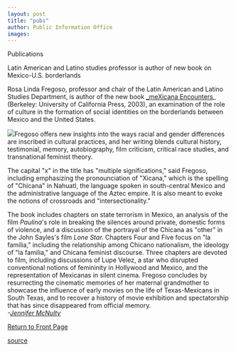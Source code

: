 ```yaml
---
layout: post
title: "pubs"
author: Public Information Office
images:
---
```


Publications

Latin American and Latino studies professor is author of new book on Mexico-U.S. borderlands

Rosa Linda Fregoso, professor and chair of the Latin American and Latino Studies Department, is author of the new book [_meXicana Encounters][1]_ (Berkeley: University of California Press, 2003), an examination of the role of culture in the formation of social identities on the borderlands between Mexico and the United States.  

![][2]Fregoso offers new insights into the ways racial and gender differences are inscribed in cultural practices, and her writing blends cultural history, testimonial, memory, autobiography, film criticism, critical race studies, and transnational feminist theory.   

The capital "x" in the title has "multiple significations," said Fregoso, including emphasizing the pronounciation of "Xicana," which is the spelling of "Chicana" in Nahuatl, the language spoken in south-central Mexico and the administrative language of the Aztec empire. It is also meant to evoke the notions of crossroads and "intersectionality."  

The book includes chapters on state terrorism in Mexico, an analysis of the film _Paulina_'s role in breaking the silences around private, domestic forms of violence, and a discussion of the portrayal of the Chicana as "other" in the John Sayles's film _Lone Star._ Chapters Four and Five focus on "la familia," including the relationship among Chicano nationalism, the ideology of "la familia," and Chicana feminist discourse. Three chapters are devoted to film, including discussions of Lupe Velez, a star who disrupted conventional notions of femininity in Hollywood and Mexico, and the representation of Mexicanas in silent cinema. Fregoso concludes by resurrecting the cinematic memories of her maternal grandmother to showcase the influence of early movies on the life of Texas-Mexicans in South Texas, and to recover a history of movie exhibition and spectatorship that has since disappeared from official memory.  
_-[Jennifer McNulty][3]_

[Return to Front Page][4]

[1]: http://www.ucpress.edu/books/pages/9453.html
[2]: ../art/fregoso_book_cover.200.jpg
[3]: mailto:jmcnulty@ucsc.edu
[4]: http://currents.ucsc.edu/

[source](http://www1.ucsc.edu/currents/03-04/12-08/pubs.html "Permalink to pubs")
